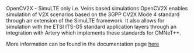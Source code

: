 OpenCV2X - SimuLTE only i.e. Veins based simulations
OpenCV2X enables simulation of V2X scenarios based on the 3GPP CV2X Mode 4 standard through an extension of the SimuLTE framework. It also allows for simulation with the ETSI ITS-G5 standard application layers through an integration with Artery which implements these standards for OMNeT++.

More information can be found in the documentation page [here](http://www.cs.ucc.ie/~bm18/cv2x)

